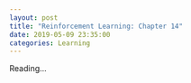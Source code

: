 ```yaml
---
layout: post
title: "Reinforcement Learning: Chapter 14"
date: 2019-05-09 23:35:00
categories: Learning
---
```


Reading...

